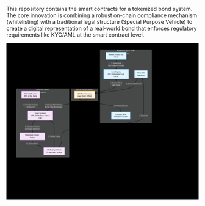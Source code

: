 This repository contains the smart contracts for a tokenized bond system. The core innovation is combining a robust on-chain compliance mechanism (whitelisting) with a traditional legal structure (Special Purpose Vehicle) to create a digital representation of a real-world bond that enforces regulatory requirements like KYC/AML at the smart contract level.

![Tokenization Architecture Diagram](docs/architecture.png)
